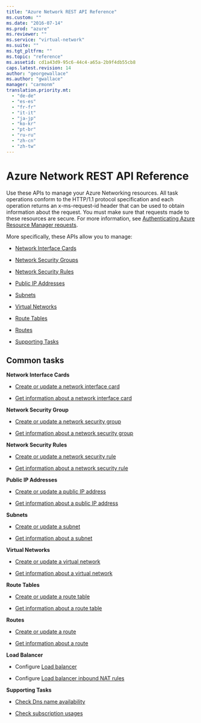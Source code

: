 ```yaml
---
title: "Azure Network REST API Reference"
ms.custom: ""
ms.date: "2016-07-14"
ms.prod: "azure"
ms.reviewer: ""
ms.service: "virtual-network"
ms.suite: ""
ms.tgt_pltfrm: ""
ms.topic: "reference"
ms.assetid: cd1a43d9-95c6-44c4-a65a-2b9f4db55cb8
caps.latest.revision: 14
author: "georgewallace"
ms.author: "gwallace"
manager: "carmonm"
translation.priority.mt: 
  - "de-de"
  - "es-es"
  - "fr-fr"
  - "it-it"
  - "ja-jp"
  - "ko-kr"
  - "pt-br"
  - "ru-ru"
  - "zh-cn"
  - "zh-tw"
---
```

# Azure Network REST API Reference
Use these APIs to manage your Azure Networking resources. All task operations conform to the HTTP/1.1 protocol specification and each operation returns an x-ms-request-id header that can be used to obtain information about the request. You must make sure that requests made to these resources are secure. For more information, see [Authenticating Azure Resource Manager requests](../../index.md).  
  
 More specifically, these APIs allow you to manage:  
  
-   [Network Interface Cards](network-interface-cards.md)  
  
-   [Network Security Groups](network-security-groups.md)  
  
-   [Network Security Rules](network-security-rules.md)  
  
-   [Public IP Addresses](public-ip-addresses.md)  
  
-   [Subnets](subnets.md)  
  
-   [Virtual Networks](virtual-networks.md)  
  
-   [Route Tables](route-tables.md)  
  
-   [Routes](routes.md)  
  
-   [Supporting Tasks](supporting-tasks.md)  
  
## Common tasks  
 **Network Interface Cards**  
  
-   [Create or update a network interface card](create-or-update-a-network-interface-card.md)  
  
-   [Get information about a network interface card](get-information-about-a-network-interface-card.md)  
  
 **Network Security Group**  
  
-   [Create or update a network security group](create-or-update-a-network-security-group.md)  
  
-   [Get information about a network security group](get-information-about-a-network-security-group.md)  
  
 **Network Security Rules**  
  
-   [Create or update a network security rule](create-or-update-a-network-security-rule.md)  
  
-   [Get information about a network security rule ](get-information-about-a-network-security-rule .md)  
  
 **Public IP Addresses**  
  
-   [Create or update a public IP address ](create-or-update-a-public-ip-address .md)  
  
-   [Get information about a public IP address ](get-information-about-a-public-ip-address .md)  
  
 **Subnets**  
  
-   [Create or update a subnet](create-or-update-a-subnet.md)  
  
-   [Get information about a subnet](get-information-about-a-subnet.md)  
  
 **Virtual Networks**  
  
-   [Create or update a virtual network](create-or-update-a-virtual-network.md)  
  
-   [Get information about a virtual network](get-information-about-a-virtual-network.md)  
  
 **Route Tables**  
  
-   [Create or update a route table](create-or-update-a-route-table.md)  
  
-   [Get information about a route table](get-information-about-a-route-table.md)  
  
 **Routes**  
  
-   [Create or update a route](create-or-update-a-route.md)  
  
-   [Get information about a route](get-information-about-a-route.md)  
  
 **Load Balancer**  
  
-   Configure [Load balancer](../Load_Balancers/load-balancer.md)  
  
-   Configure [Load balancer inbound NAT rules](../Load_Balancers/load-balancer-inbound-nat-rules.md)  
  
 **Supporting Tasks**  
  
-   [Check Dns name availability](check-dns-name-availability.md)  
  
-   [Check subscription usages](check-subscription-usages.md)
